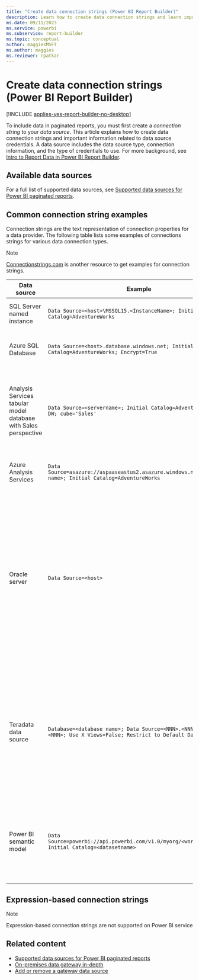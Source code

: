 ```yaml
---
title: "Create data connection strings (Power BI Report Builder)"
description: Learn how to create data connection strings and learn important information related to data source credentials.
ms.date: 09/11/2023
ms.service: powerbi
ms.subservice: report-builder
ms.topic: conceptual
author: maggiesMSFT
ms.author: maggies
ms.reviewer: rpatkar
---
```

# Create data connection strings (Power BI Report Builder)

[!INCLUDE [applies-yes-report-builder-no-desktop](../../includes/applies-yes-report-builder-no-desktop.md)]

  To include data in paginated reports, you must first create a *connection string* to your *data source*. This article explains how to create data connection strings and important information related to data source credentials. A data source includes the data source type, connection information, and the type of credentials to use. For more background, see [Intro to Report Data in Power BI Report Builder](report-data.md).
  
##  <a name="bkmk_DataConnections"></a> Available data sources
 For a full list of supported data sources, see [Supported data sources for Power BI paginated reports](../paginated-reports-data-sources.md).
  
##  <a name="bkmk_connection_examples"></a> Common connection string examples  
 Connection strings are the text representation of connection properties for a data provider. The following table lists some examples of connections strings for various data connection types.  
 
> [!NOTE]  
>  [Connectionstrings.com](https://www.connectionstrings.com/) is another resource to get examples for connection strings. 
  
|**Data source**|**Example**|**Description**|  
|---------------------|-----------------|---------------------|  
|SQL Server named instance|`Data Source=<host>\MSSQL15.<InstanceName>; Initial Catalog=AdventureWorks`|Set data source type to **Microsoft SQL Server**.|  
|Azure SQL Database|`Data Source=<host>.database.windows.net; Initial Catalog=AdventureWorks; Encrypt=True`|Set data source type to **Microsoft Azure SQL Database**.|
|Analysis Services tabular model database with Sales perspective|`Data Source=<servername>; Initial Catalog=Adventure Works DW; cube='Sales'`|Set data source type to **Microsoft SQL Server Analysis Services**. Specify perspective name in cube= setting.|  
|Azure Analysis Services|`Data Source=asazure://aspaaseastus2.asazure.windows.net/<server name>; Initial Catalog=AdventureWorks`|Set data source type to **Azure Analysis Services**.| 
|Oracle server|`Data Source=<host>`|Set the data source type to **Oracle Database**. The Oracle client tools must be installed on the Report Builder computer and on the machine hosting Power BI Gateway. For more information, see [Oracle Connection Type &#40;Power BI Report Builder&#41;](./oracle-connection-type.md).|
|Teradata data source|`Database=<database name>; Data Source=<NNN>.<NNN>.<NNN>.<NNN>; Use X Views=False; Restrict to Default Database=True`|Set the data source type to **Teradata**, similar to the previous example. Only use the default database that is specified in the Database tag, and do not automatically discover data relationships.|
| Power BI semantic model | `Data Source=powerbi://api.powerbi.com/v1.0/myorg/<workspacename>;  Initial Catalog=<datasetname>` | Set data source type to **Microsoft SQL Server Analysis Services** and under Credentials tab, select "Do not use credentials". |

##  <a name="bkmk_Expressions_in_connection_strings"></a> Expression-based connection strings  
 > [!NOTE]  
 > Expression-based connection strings are not supported on Power BI service

## Related content

- [Supported data sources for Power BI paginated reports](../paginated-reports-data-sources.md)
- [On-premises data gateway in-depth](../../connect-data/service-gateway-onprem-indepth.md)
- [Add or remove a gateway data source](../../connect-data/service-gateway-data-sources.md)
